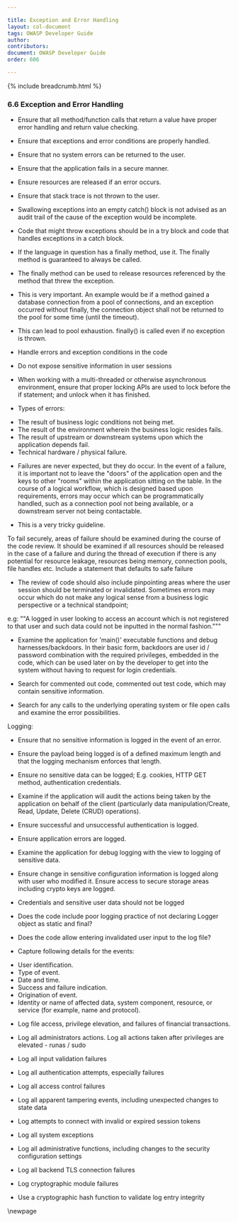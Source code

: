 ```yaml
---

title: Exception and Error Handling
layout: col-document
tags: OWASP Developer Guide
author:
contributors:
document: OWASP Developer Guide
order: 606

---
```


{% include breadcrumb.html %}
### 6.6 Exception and Error Handling

* Ensure that all method/function calls that return a value have proper error handling and return value checking.
* Ensure that exceptions and error conditions are properly handled.
* Ensure that no system errors can be returned to the user.
* Ensure that the application fails in a secure manner.
* Ensure resources are released if an error occurs.
* Ensure that stack trace is not thrown to the user.
* Swallowing exceptions into an empty catch() block is not advised as an audit trail of the cause of the exception would be incomplete.
* Code that might throw exceptions should be in a try block and code that handles exceptions in a catch block.
* If the language in question has a finally method, use it. The finally method is guaranteed to always be called.
* The finally method can be used to release resources referenced by the method that threw the exception. 
* This is very important. An example would be if a method gained a database connection from a pool of connections, 
and an exception occurred without finally, the connection object shall not be returned to the pool for some time (until the timeout). 
* This can lead to pool exhaustion. finally() is called even if no exception is thrown.
* Handle errors and exception conditions in the code
* Do not expose sensitive information in user sessions
* When working with a multi-threaded or otherwise asynchronous environment, ensure that proper locking APIs are used to lock before the if statement;
    and unlock when it has finished.

* Types of errors:
- The result of business logic conditions not being met.
- The result of the environment wherein the business logic resides fails.
- The result of upstream or downstream systems upon which the application depends fail.
- Technical hardware / physical failure.

* Failures are never expected, but they do occur.
    In the event of a failure, it is important not to leave the "doors" of the application open
    and the keys to other "rooms" within the application sitting on the table.
    In the course of a logical workflow, which is designed based upon requirements, errors may occur which can be programmatically handled,
    such as a connection pool not being available, or a downstream server not being contactable.

* This is a very tricky guideline.

To fail securely, areas of failure should be examined during the course of the code review. 
It should be examined if all resources should be released in the case of a failure
and during the thread of execution if there is any potential for resource leakage, resources being memory, connection pools, file handles etc.
Include a statement that defaults to safe failure

* The review of code should also include pinpointing areas where the user session should be terminated or invalidated. 
Sometimes errors may occur which do not make any logical sense from a business logic perspective or a technical standpoint; 

e.g: ""A logged in user looking to access an account which is not registered to that user and such data could not be inputted in the normal fashion."""

* Examine the application for 'main()' executable functions and debug harnesses/backdoors.
In their basic form, backdoors are user id / password combination with the required privileges, embedded in the code,
which can be used later on by the developer to get into the system without having to request for login credentials.

* Search for commented out code, commented out test code, which may contain sensitive information.

* Search for any calls to the underlying operating system or file open calls and examine the error possibilities.

Logging:
* Ensure that no sensitive information is logged in the event of an error.

* Ensure the payload being logged is of a defined maximum length and that the logging mechanism enforces that length.

* Ensure no sensitive data can be logged; E.g. cookies, HTTP GET method, authentication credentials.

* Examine if the application will audit the actions being taken by the application on behalf of the client (particularly data manipulation/Create, Read, Update, Delete (CRUD) operations).

* Ensure successful and unsuccessful authentication is logged.

* Ensure application errors are logged.

* Examine the application for debug logging with the view to logging of sensitive data. 

* Ensure change in sensitive configuration information is logged along with user who modified it. Ensure access to secure storage areas including crypto keys are logged.

* Credentials and sensitive user data should not be logged

* Does the code include poor logging practice of not declaring Logger object as static and final?

* Does the code allow entering invalidated user input to the log file?

* Capture following details for the events:

 - User identification.
 - Type of event.
 - Date and time.
 - Success and failure indication.
 - Origination of event.
 - Identity or name of affected data, system component, resource, or service (for example, name and protocol).

* Log file access, privilege elevation, and failures of financial transactions.

* Log all administrators actions. Log all actions taken after privileges are elevated - runas / sudo

* Log all input validation failures

* Log all authentication attempts, especially failures

* Log all access control failures

* Log all apparent tampering events, including unexpected changes to state data

* Log attempts to connect with invalid or expired session tokens

* Log all system exceptions

* Log all administrative functions, including changes to the security configuration settings

* Log all backend TLS connection failures

* Log cryptographic module failures

* Use a cryptographic hash function to validate log entry integrity

\newpage
